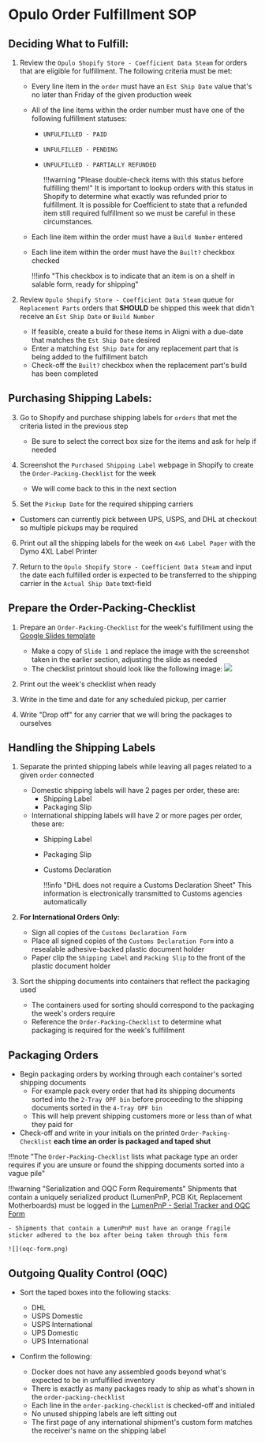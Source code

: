 # Opulo Order Fulfillment SOP

## Deciding What to Fulfill:

1. Review the `Opulo Shopify Store - Coefficient Data Steam` for orders that are eligible for fulfillment. The following criteria must be met:
		
	- Every line item in the `order` must have an `Est Ship Date` value that's no later than Friday of the given production week
	- 	All of the line items within the order number must have one of the following fulfillment statuses: 
		- `UNFULFILLED - PAID`
		- `UNFULFILLED - PENDING`
		- `UNFULFILLED - PARTIALLY REFUNDED` 
			
			!!!warning "Please double-check items with this status before fulfilling them!"
				It is important to lookup orders with this status in Shopify to determine what exactly was refunded prior to fulfillment. It is possible for Coefficient to state that a refunded item still required fulfillment so we must be careful in these circumstances.
				
	-  Each line item within the order must have a `Build Number` entered
	-  Each line item within the order must have the `Built?` checkbox checked
		
		!!!info "This checkbox is to indicate that an item is on a shelf in salable form, ready for shipping"
		
2. Review `Opulo Shopify Store - Coefficient Data Steam` queue for `Replacement Parts` orders that **SHOULD** be shipped this week that didn't receive an `Est Ship Date` or `Build Number`
	- If feasible, create a build for these items in Aligni with a due-date that matches the `Est Ship Date` desired 
	- Enter a matching `Est Ship Date` for any replacement part that is being added to the fulfillment batch
	- Check-off the `Built?` checkbox when the replacement part's build has been completed

## Purchasing Shipping Labels:

3.  Go to Shopify and purchase shipping labels for `orders` that met the criteria listed in the previous step
	- Be sure to select the correct box size for the items and ask for help if needed

4. Screenshot the `Purchased Shipping Label` webpage in Shopify to create the `Order-Packing-Checklist` for the week
	- We will come back to this in the next section 

5. Set the `Pickup Date` for the required shipping carriers 
 - Customers can currently pick between UPS, USPS, and DHL at checkout so multiple pickups may be required

6. Print out all the shipping labels for the week on `4x6 Label Paper` with the Dymo 4XL Label Printer

7. Return to the `Opulo Shopify Store - Coefficient Data Steam` and input the date each fulfilled order is expected to be transferred to the shipping carrier in the `Actual Ship Date` text-field

## Prepare the Order-Packing-Checklist

1. Prepare an `Order-Packing-Checklist` for the week's fulfillment using the [Google Slides template](https://docs.google.com/presentation/d/1bjngnZyvqVTuc3WafVRS6TTGYHAocfyJrHuGKA1xy9k/edit?usp=sharing) 
	-  Make a copy of `Slide 1` and replace the image with the screenshot taken in the earlier section, adjusting the slide as needed
	- The checklist printout should look like the following image:
![](Order-Packing-Checklist.png)

2. Print out the week's checklist when ready
3. Write in the time and date for any scheduled pickup, per carrier
4. Write "Drop off" for any carrier that we will bring the packages to ourselves

## Handling the Shipping Labels
1. Separate the printed shipping labels while leaving all pages related to a given `order` connected
	- Domestic shipping labels will have 2 pages per order, these are: 
		- Shipping Label 
		- Packaging Slip
	- 	International shipping labels will have 2 or more pages per order, these are: 
		- Shipping Label 
		- Packaging Slip
		- Customs Declaration 
			
			!!!info "DHL does not require a Customs Declaration Sheet"
				This information is electronically transmitted to Customs agencies automatically

2. **For International Orders Only:**
	- Sign all copies of the `Customs Declaration Form`
	- Place all signed copies of the `Customs Declaration Form` into a resealable adhesive-backed plastic document holder
	- Paper clip the `Shipping Label` and `Packing Slip` to the front of the plastic document holder

3. Sort the shipping documents into containers that reflect the packaging used
	- The containers used for sorting should correspond to the packaging the week's orders require
	- Reference the `Order-Packing-Checklist` to determine what packaging is required for the week's fulfillment

## Packaging Orders
- Begin packaging orders by working through each container's sorted shipping documents
	- For example pack every order that had its shipping documents sorted into the `2-Tray OPF bin` before proceeding to the shipping documents sorted in the `4-Tray OPF bin` 
	- This will help prevent shipping customers more or less than of what they paid for
- Check-off and write in your initials on the printed `Order-Packing-Checklist` **each time an order is packaged and taped shut**

!!!note "The `Order-Packing-Checklist` lists what package type an order requires if you are unsure or found the shipping documents sorted into a vague pile"

!!!warning "Serialization and OQC Form Requirements"
	Shipments that contain a uniquely serialized product (LumenPnP, PCB Kit, Replacement Motherboards) must be logged in the [LumenPnP - Serial Tracker and OQC Form](https://docs.google.com/forms/d/e/1FAIpQLSddZwlLa26bw81xRC3UofJ12yaRr4eiF1ZQTFnbHVbXxjBo6A/viewform?usp=sharing)
	
	- Shipments that contain a LumenPnP must have an orange fragile sticker adhered to the box after being taken through this form

	![](oqc-form.png)

## Outgoing Quality Control (OQC)
- Sort the taped boxes into the following stacks:
	- DHL
	- USPS Domestic
	- USPS International
	- UPS Domestic
	- UPS International

- Confirm the following: 
 	- Docker does not have any assembled goods beyond what's expected to be in unfulfilled inventory
 	- There is exactly as many packages ready to ship as what's shown in the `order-packing-checklist`
 	- Each line in the `order-packing-checklist` is checked-off and initialed
 	- No unused shipping labels are left sitting out
 	- The first page of any international shipment's custom form matches the receiver's name on the shipping label 	


